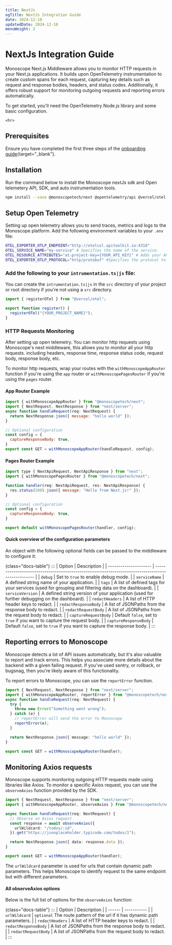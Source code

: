 ```yaml
---
title: NextJs
ogTitle: NextJs Integration Guide
date: 2024-12-18
updatedDate: 2024-12-18
menuWeight: 2
---
```


# NextJs Integration Guide

Monoscope Next.js Middleware allows you to monitor HTTP requests in your Next.js applications. It builds upon OpenTelemetry instrumentation to create custom spans for each request, capturing key details such as request and response bodies, headers, and status codes. Additionally, it offers robust support for monitoring outgoing requests and reporting errors automatically.

To get started, you'll need the OpenTelemetry Node.js library and some basic configuration.

```=html
<hr>
```

## Prerequisites

Ensure you have completed the first three steps of the [onboarding guide](/docs/onboarding/){target="\_blank"}.

## Installation

Run the command below to install the Monoscope nextJs sdk and Open telemetery API, SDK, and auto instrumentation tools.

```sh
npm install --save @monoscopetech/next @opentelemetry/api @vercel/otel
```

## Setup Open Telemetry

Setting up open telemetry allows you to send traces, metrics and logs to the Monoscope platform.
Add the following environment variables to your `.env` file:

```sh
OTEL_EXPORTER_OTLP_ENDPOINT="http://otelcol.apitoolkit.io:4318"
OTEL_SERVICE_NAME="my-service" # Specifies the name of the service.
OTEL_RESOURCE_ATTRIBUTES="at-project-key={YOUR_API_KEY}" # Adds your API KEY to the resource.
OTEL_EXPORTER_OTLP_PROTOCOL="http/protobuf" #Specifies the protocol to use for the OpenTelemetry exporter.
```

### Add the following to your `intrumentation.ts|js` file:

You can create the `intrumentation.ts|js` in the `src` directory of your project or root directory if you're not using a `src` directory.

```js
import { registerOTel } from "@vercel/otel";

export function register() {
  registerOTel("{YOUR_PROJECT_NAME}");
}
```

### HTTP Requests Monitoring

After setting up open telemetry. You can monitor http requests using Monoscope's next middleware, this allows you to monitor all your http requests. including headers, response time, response status code, request body, response body, etc.

To monitor http requests, wrap your routes with the `withMonoscopeAppRouter` function if you're using the `app` router or `withMonoscopePagesRouter` if you're using the `pages` router.

#### App Router Example

```js
import { withMonoscopeAppRouter } from "@monoscopetech/next";
import { NextRequest, NextResponse } from "next/server";
async function handleRequest(req: NextRequest) {
  return NextResponse.json({ message: "hello world" });
}

// Optional configuration
const config = {
  captureResponseBody: true,
}
export const GET = withMonoscopeAppRouter(handleRequest, config);

```

#### Pages Router Example

```js
import type { NextApiRequest, NextApiResponse } from "next";
import { withMonoscopePagesRouter } from "@monoscopetech/next";

function handler(req: NextApiRequest, res: NextApiResponse) {
  res.status(200).json({ message: "Hello from Next.js!" });
}

// Optional configuration
const config = {
  captureResponseBody: true,
}

export default withMonoscopePagesRouter(handler, config);
```

#### Quick overview of the configuration parameters

An object with the following optional fields can be passed to the middleware to configure it:

{class="docs-table"}
:::
| Option | Description |
| --------------------- | ------------------------------------------------------------------------------------------------- |
| `debug` | Set to `true` to enable debug mode. |
| `serviceName` | A defined string name of your application. |
| `tags` | A list of defined tags for your services (used for grouping and filtering data on the dashboard). |
| `serviceVersion` | A defined string version of your application (used for further debugging on the dashboard). |
| `redactHeaders` | A list of HTTP header keys to redact. |
| `redactResponseBody` | A list of JSONPaths from the response body to redact. |
| `redactRequestBody` | A list of JSONPaths from the request body to redact. |
| `captureRequestBody` | Default `false`, set to `true` if you want to capture the request body. |
| `captureResponseBody` | Default `false`, set to `true` if you want to capture the response body. |
:::

## Reporting errors to Monoscope

Monoscope detects a lot of API issues automatically, but it's also valuable to report and track errors. This helps you associate more details about the backend with a given failing request.
If you've used sentry, or rollback, or bugsnag, then you're likely aware of this functionality.

To report errors to Monoscope, you can use the `reportError` function.

```typescript
import { NextRequest, NextResponse } from "next/server";
import { withMonoscopeAppRouter, reportError } from "@monoscopetech/next";
async function handleRequest(req: NextRequest) {
  try {
    throw new Error("Something went wrong");
  } catch (e) {
    // reportError will send the error to Monoscope
    reportError(e);
  }

  return NextResponse.json({ message: "hello world" });
}

export const GET = withMonoscopeAppRouter(handler);
```

## Monitoring Axios requests

Monoscope supports monitoring outgoing HTTP requests made using libraries like Axios.
To monitor a specific Axios request, you can use the `observeAxios` function provided by the SDK.

```typescript
import { NextRequest, NextResponse } from "next/server";
import { withMonoscopeAppRouter, observeAxios } from "@monoscopetech/next";

async function handleRequest(req: NextRequest) {
  // Observe an Axios request
  const response = await observeAxios({
    urlWildcard: "/todos/:id",
  }).get("https://jsonplaceholder.typicode.com/todos/1");

  return NextResponse.json({ data: response.data });
}

export const GET = withMonoscopeAppRouter(handler);
```

The `urlWildcard` parameter is used for urls that contain dynamic path parameters. This helps Monoscope to identify request to the same endpoint but with different parameters.

#### All observeAxios options

Below is the full list of options for the `observeAxios` function:

{class="docs-table"}
:::
| Option | Description |
| ------ | ----------- |
| `urlWildcard` | `optional` The route pattern of the url if it has dynamic path parameters. |
| `redactHeaders` | A list of HTTP header keys to redact. |
| `redactResponseBody` | A list of JSONPaths from the response body to redact. |
| `redactRequestBody` | A list of JSONPaths from the request body to redact. |
:::
